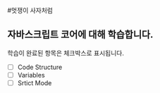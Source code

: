 #멋쟁이 사자처럼

## 자바스크립트 코어에 대해 학습합니다.

학습이 완료된 항목은 체크박스로 표시됩니다.

- [ ] Code Structure
- [ ] Variables
- [ ] Srtict Mode

<!-- - [ ] 체크박스
- [x] 체크박스 -->
